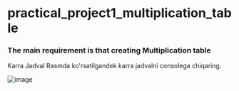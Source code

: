 # practical_project1_multiplication_table
### The main requirement is that creating Multiplication table

Karra Jadval
Rasmda ko'rsatilgandek karra jadvalni consolega chiqaring.


![image](https://github.com/makhammadsoliyev/practical_project1_multiplication_table/assets/149594973/b75078a4-ae6f-4b8c-ac56-f11c13e859a8)
